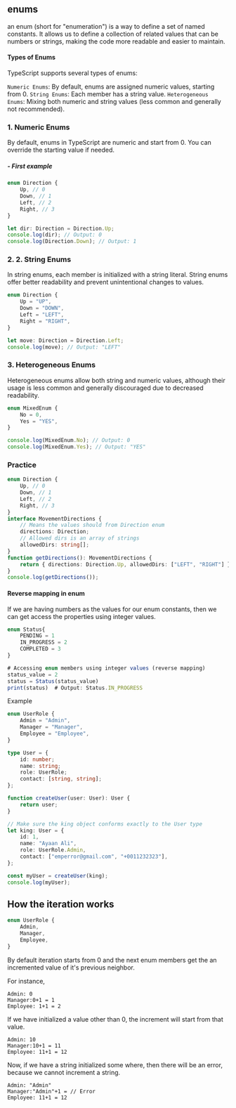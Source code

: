 ## enums

an enum (short for "enumeration") is a way to define a set of named constants. It allows us to define a collection of related values that can be numbers or strings, making the code more readable and easier to maintain.

#### Types of Enums

TypeScript supports several types of enums:

`Numeric Enums`: By default, enums are assigned numeric values, starting from 0.
`String Enums`: Each member has a string value.
`Heterogeneous Enums`: Mixing both numeric and string values (less common and generally not recommended).

### 1. Numeric Enums

By default, enums in TypeScript are numeric and start from 0. You can override the starting value if needed.

##### - First example

```ts
enum Direction {
	Up, // 0
	Down, // 1
	Left, // 2
	Right, // 3
}

let dir: Direction = Direction.Up;
console.log(dir); // Output: 0
console.log(Direction.Down); // Output: 1
```

### 2. 2. String Enums

In string enums, each member is initialized with a string literal. String enums offer better readability and prevent unintentional changes to values.

```ts
enum Direction {
	Up = "UP",
	Down = "DOWN",
	Left = "LEFT",
	Right = "RIGHT",
}

let move: Direction = Direction.Left;
console.log(move); // Output: "LEFT"
```

### 3. Heterogeneous Enums

Heterogeneous enums allow both string and numeric values, although their usage is less common and generally discouraged due to decreased readability.

```ts
enum MixedEnum {
	No = 0,
	Yes = "YES",
}

console.log(MixedEnum.No); // Output: 0
console.log(MixedEnum.Yes); // Output: "YES"
```

### Practice

```ts
enum Direction {
	Up, // 0
	Down, // 1
	Left, // 2
	Right, // 3
}
interface MovementDirections {
	// Means the values should from Direction enum
	directions: Direction;
	// Allowed dirs is an array of strings
	allowedDirs: string[];
}
function getDirections(): MovementDirections {
	return { directions: Direction.Up, allowedDirs: ["LEFT", "RIGHT"] };
}
console.log(getDirections());
```

#### Reverse mapping in enum

If we are having numbers as the values for our enum constants, then we can get access the properties using integer values.

```ts
enum Status{
    PENDING = 1
    IN_PROGRESS = 2
    COMPLETED = 3
}

# Accessing enum members using integer values (reverse mapping)
status_value = 2
status = Status(status_value)
print(status)  # Output: Status.IN_PROGRESS

```

Example

```ts
enum UserRole {
	Admin = "Admin",
	Manager = "Manager",
	Employee = "Employee",
}

type User = {
	id: number;
	name: string;
	role: UserRole;
	contact: [string, string];
};

function createUser(user: User): User {
	return user;
}

// Make sure the king object conforms exactly to the User type
let king: User = {
	id: 1,
	name: "Ayaan Ali",
	role: UserRole.Admin,
	contact: ["emperror@gmail.com", "+0011232323"],
};

const myUser = createUser(king);
console.log(myUser);
```

## How the iteration works

```ts
enum UserRole {
	Admin,
	Manager,
	Employee,
}
```

By default iteration starts from 0 and the next enum members get the an incremented value of it's previous neighbor.

For instance,

```text
Admin: 0
Manager:0+1 = 1
Employee: 1+1 = 2
```

If we have initialized a value other than 0, the increment will start from that value.

```text
Admin: 10
Manager:10+1 = 11
Employee: 11+1 = 12
```

Now, if we have a string initialized some where, then there will be an error, because we cannot increment a string.

```text
Admin: "Admin"
Manager:"Admin"+1 = // Error
Employee: 11+1 = 12
```
